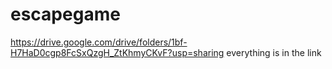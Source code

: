 # escapegame
https://drive.google.com/drive/folders/1bf-H7HaD0cgp8FcSxQzgH_ZtKhmyCKvF?usp=sharing
everything is in the link
